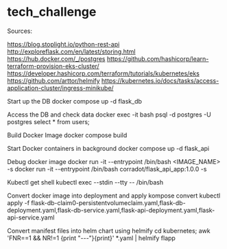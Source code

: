 # tech_challenge
Sources:

https://blog.stoplight.io/python-rest-api
http://exploreflask.com/en/latest/storing.html
https://hub.docker.com/_/postgres
https://github.com/hashicorp/learn-terraform-provision-eks-cluster/
https://developer.hashicorp.com/terraform/tutorials/kubernetes/eks
https://github.com/arttor/helmify
https://kubernetes.io/docs/tasks/access-application-cluster/ingress-minikube/

Start up the DB
docker compose up -d flask_db

Access the DB and check data
docker exec -it <your-postgres-container-id> bash
psql -d postgres -U postgres
select * from users;

Build Docker Image
docker compose build

Start Docker containers in background 
docker compose up -d flask_api 

Debug docker image
docker run -it --entrypoint /bin/bash <IMAGE_NAME> -s
docker run -it --entrypoint /bin/bash corradot/flask_api_app:1.0.0 -s

Kubectl get shell
kubectl exec --stdin --tty <pod> -- /bin/bash

Convert docker image into deployment and apply
kompose convert
kubectl apply -f flask-db-claim0-persistentvolumeclaim.yaml,flask-db-deployment.yaml,flask-db-service.yaml,flask-api-deployment.yaml,flask-api-service.yaml

Convert manifest files into helm chart using helmify
cd kubernetes; awk 'FNR==1 && NR!=1  {print "---"}{print}' *.yaml | helmify flapp
